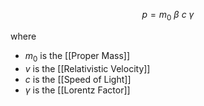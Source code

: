 
$$p = m_0 ~ β ~ c ~ \gamma$$

where
- $m_0$ is the [[Proper Mass]]
- $v$ is the [[Relativistic Velocity]]
- $c$ is the [[Speed of Light]]
- $\gamma$ is the [[Lorentz Factor]]
